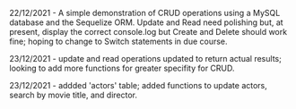 22/12/2021 - A simple demonstration of CRUD operations using a MySQL database and the Sequelize ORM. Update and Read need polishing but, at present, display the correct console.log but Create and Delete should work fine; hoping to change to Switch statements in due course.

23/12/2021 - update and read operations updated to return actual results; looking to add more functions for greater specifity for CRUD.

23/12/2021 - addded 'actors' table; added functions to update actors, search by movie title, and director.